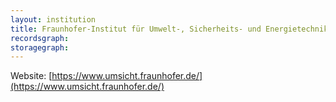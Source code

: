 ```yaml
---
layout: institution
title: Fraunhofer-Institut für Umwelt-, Sicherheits- und Energietechnik
recordsgraph: 
storagegraph: 
---
```


Website: [https://www.umsicht.fraunhofer.de/](https://www.umsicht.fraunhofer.de/)
